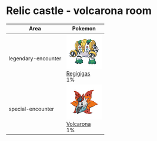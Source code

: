 # Relic castle - volcarona room

| Area                      | Pokemon                                                                        |
| ------------------------- | ------------------------------------------------------------------------------ |
| legendary-encounter <br/> | ![regigigas](../../img/pokemon/486.png) <br/>[Regigigas](/pokemon/486) <br/>1% |
| special-encounter <br/>   | ![volcarona](../../img/pokemon/637.png) <br/>[Volcarona](/pokemon/637) <br/>1% |